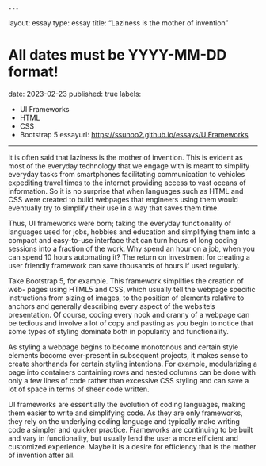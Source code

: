 	---
layout: essay
type: essay
title: “Laziness is the mother of invention”
# All dates must be YYYY-MM-DD format!
date: 2023-02-23
published: true
labels:
  - UI Frameworks
  - HTML
  - CSS
  - Bootstrap 5
essayurl: https://ssunoo2.github.io/essays/UIFrameworks
---
  
  It is often said that laziness is the mother of invention. This is evident as most of the everyday technology that we engage with is meant to simplify everyday tasks from smartphones facilitating communication to vehicles expediting travel times to the internet providing access to vast oceans of information. So it is no surprise that when languages such as HTML and CSS were created to build webpages that engineers using them would eventually try to simplify their use in a way that saves them time.
	
  
  Thus, UI frameworks were born; taking the everyday functionality of languages used for jobs, hobbies and education and simplifying them into a compact and easy-to-use interface that can turn hours of long coding sessions into a fraction of the work. Why spend an hour on a job, when you can spend 10 hours automating it? The return on investment for creating a user friendly framework can save thousands of hours if used regularly.
	
  
  Take Bootstrap 5, for example. This framework simplifies the creation of web- pages using HTML5 and CSS, which usually tell the webpage specific instructions from sizing of images, to the position of elements relative to anchors and generally describing every aspect of the website’s presentation. Of course, coding every nook and cranny of a webpage can be tedious and involve a lot of copy and pasting as you begin to notice that some types of styling dominate both in popularity and functionality.
	
  
  As styling a webpage begins to become monotonous and certain style elements become ever-present in subsequent projects, it makes sense to create shorthands for certain styling intentions. For example, modularizing a page into containers containing rows and nested columns can be done with only a few lines of code rather than excessive CSS styling and can save a lot of space in terms of sheer code written.
	
  
  UI frameworks are essentially the evolution of coding languages, making them easier to write and simplifying code. As they are only frameworks, they rely on the underlying coding language and typically make writing code a simpler and quicker practice. Frameworks are continuing to be built and vary in functionality, but usually lend the user a more efficient and customized experience. Maybe it is a desire for efficiency that is the mother of invention after all.
